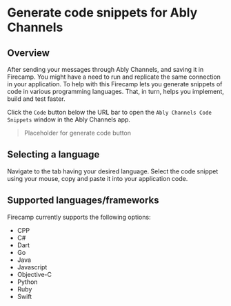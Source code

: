 # Generate code snippets for Ably Channels

## Overview

After sending your messages through Ably Channels, and saving it in Firecamp. You might have a need to run and replicate the same connection in your application. To help with this Firecamp lets you generate snippets of code in various programming languages. That, in turn, helps you implement, build and test faster.

Click the `Code` button below the URL bar to open the `Ably Channels Code Snippets` window in the Ably Channels app.

> Placeholder for generate code button

## Selecting a language
Navigate to the tab having your desired language. Select the code snippet using your mouse, copy and paste it into your application code.

## Supported languages/frameworks
Firecamp currently supports the following options:

- CPP
- C#
- Dart
- Go
- Java
- Javascript
- Objective-C
- Python
- Ruby
- Swift
